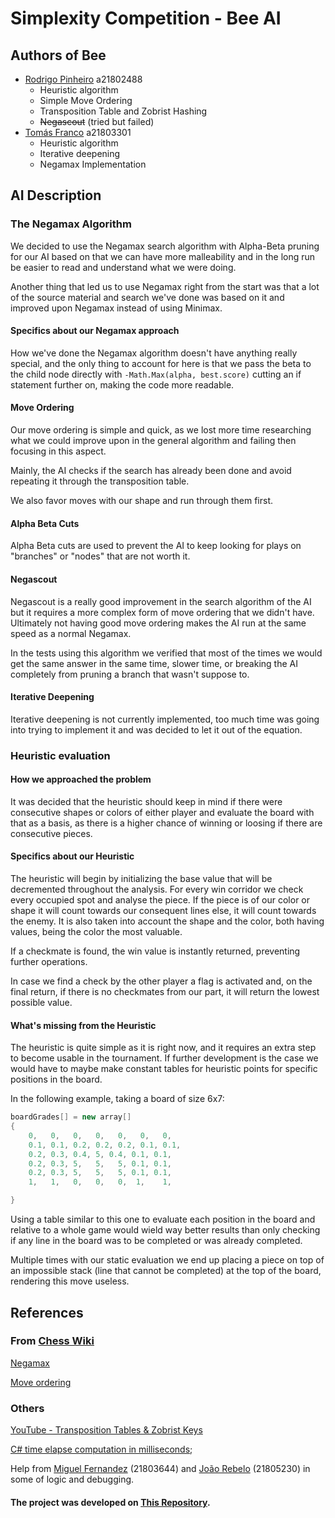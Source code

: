 # Simplexity Competition - Bee AI

## Authors of Bee

* [Rodrigo Pinheiro](https://github.com/ThomasFranque) a21802488
  * Heuristic algorithm
  * Simple Move Ordering
  * Transposition Table and Zobrist Hashing
  * ~~Negascout~~ (tried but failed)
* [Tomás Franco](https://github.com/ThomasFranque) a21803301
  * Heuristic algorithm
  * Iterative deepening
  * Negamax Implementation

## AI Description

### The Negamax Algorithm

  We decided to use the Negamax search algorithm with Alpha-Beta pruning for our AI
  based on that we can have more malleability and in the long run be easier to read and
  understand what we were doing.

  Another thing that led us to use Negamax right from the start was that a lot of 
  the source material and search we've done was based on it and improved upon
  Negamax instead of using Minimax.

#### Specifics about our Negamax approach

  How we've done the Negamax algorithm doesn't have anything really special, and the
  only thing to account for here is that we pass the beta to the child node directly
  with `-Math.Max(alpha, best.score)` cutting an if statement further on, making
  the code more readable.

#### Move Ordering
  
  Our move ordering is simple and quick, as we lost more time researching what we 
  could improve upon in the general algorithm and failing then focusing in this aspect.
  
  Mainly, the AI checks if the search has already been done and avoid repeating it
  through the transposition table.
  
  We also favor moves with our shape and run through them first.

#### Alpha Beta Cuts

  Alpha Beta cuts are used to prevent the AI to keep looking for plays on
  "branches" or "nodes" that are not worth it.

#### Negascout

  Negascout is a really good improvement in the search algorithm of the AI but it
  requires a more complex form of move ordering that we didn't have.
  Ultimately not having good move ordering makes the AI run at the same speed
  as a normal Negamax.

  In the tests using this algorithm we verified that most of the times we would get
  the same answer in the same time, slower time, or breaking the AI completely
  from pruning a branch that wasn't suppose to.

#### Iterative Deepening

  Iterative deepening is not currently implemented, too much time was going into
  trying to implement it and was decided to let it out of the equation.

### Heuristic evaluation

#### How we approached the problem

  It was decided that the heuristic should keep in mind if there were consecutive
  shapes or colors of either player and evaluate the board with that as a basis,
  as there is a higher chance of winning or loosing if there are consecutive
  pieces.

#### Specifics about our Heuristic

  The heuristic will begin by initializing the base value that will be
  decremented throughout the analysis.
  For every win corridor we check every occupied spot and analyse the piece.
  If the piece is of our color or shape it will count towards our consequent
  lines else, it will count towards the enemy. It is also taken into account
  the shape and the color, both having values, being the color the most
  valuable.

  If a checkmate is found, the win value is instantly returned, preventing
  further operations.

  In case we find a check by the other player a flag is activated and, on the
  final return, if there is no checkmates from our part, it will return the
  lowest possible value.

#### What's missing from the Heuristic

  The heuristic is quite simple as it is right now, and it requires an extra step
  to become usable in the tournament. If further development is the case we would
  have to maybe make constant tables for heuristic points for specific positions in
  the board.

  In the following example, taking a board of size 6x7:

  ```cs
  boardGrades[] = new array[]
  {
      0,   0,   0,   0,   0,   0,   0,
      0.1, 0.1, 0.2, 0.2, 0.2, 0.1, 0.1,
      0.2, 0.3, 0.4, 5, 0.4, 0.1, 0.1,
      0.2, 0.3, 5,   5,   5, 0.1, 0.1,
      0.2, 0.3, 5,   5,   5, 0.1, 0.1,
      1,   1,   0,   0,   0,  1,    1,

  }
  ```
  Using a table similar to this one to evaluate each position in the board and
  relative to a whole game would wield way better results than only checking
  if any line in the board was to be completed or was already completed.

  Multiple times with our static evaluation we end up placing a piece on top of
  an impossible stack (line that cannot be completed) at the top of the board,
  rendering this move useless.

## References

### From [Chess Wiki](https://www.chessprogramming.org/Main_Page)

[Negamax](https://www.chessprogramming.org/Negamax)

[Move ordering](https://www.chessprogramming.org/Move_Ordering)

### Others

[YouTube - Transposition Tables & Zobrist Keys](https://www.youtube.com/watch?v=QYNRvMolN20) 

[C# time elapse computation in milliseconds](https://stackoverflow.com/questions/13589853/time-elapse-computation-in-milliseconds-c-sharp);

Help from [Miguel Fernandez](https://github.com/MizuRyujin)
(21803644) and [João Rebelo](https://github.com/JBernardoRebelo)
(21805230) in some of logic and debugging.

#### The project was developed on [This Repository](https://github.com/RodrigoPrinheiro/AI_ColorShapes_Simplexity).
